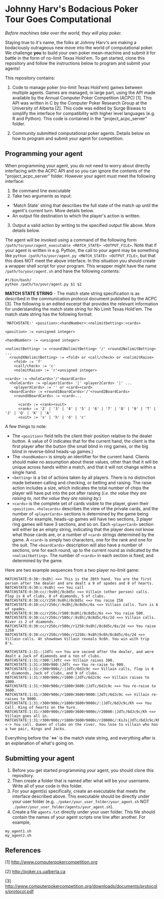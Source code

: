 # Johnny Harv's Bodacious Poker Tour Goes Computational
*Before machines take over the world, they will play poker.*

Staying true to it's name, the folks at Johnny Harv's are making a bodaciously outrageous new move into the world of computational poker. We challenge **you** to build your own poker mean-machine and submit it for battle in the form of no-limit Texas Hold'em. To get started, clone this repository and follow the instructions below to program and submit your agents!

This repository contains:

1. Code to manage poker (no-limit Texas Hold'em) games between multiple agents. Games are managed, in large part, using the API made available by the Annual Computer Poker Competition (ACPC) [1]. This API was written in C by the Computer Poker Research Group at the University of Alberta [2]. This code was edited by Surge Biswas to simplify the interface for compatibility with higher level languages (e.g. R and Python). This code is contained in the "project_acpc_server" folder. 

2. Community submitted computational poker agents. Details below on how to program and submit your agent for competition.

## Programming your agent

When programming your agent, you do not need to worry about directly interfacing with the ACPC API and so you can ignore the contents of the "project_acpc_server" folder. However your agent must meet the following interface:

1. Be command line executable
2. Take two arguments as input:
  - 'Match State' string that describes the full state of the match up until the agent's current turn. More details below.
  - An output file destination to which the player's action is written.
3. Output a valid action by writing to the specified output file above. More details below.

The agent will be invoked using a command of the following form `/path/to/your/agent_executable <MATCH_STATE> <OUTPUT_FILE>`. Note that if your agent is written in e.g. Python, the call to your agent may be something like `python /path/to/your/agent.py <MATCH_STATE> <OUTPUT_FILE>`, but that this does NOT meet the above interface. In this situation you should create a wrapper shell script for your program. This wrapper might have the name `/path/to/your/agent.sh` and have the following contents:

```
#!/bin/bash/
python /path/to/your/agent.py $1 $2
```

**MATCH STATE STRING** - The match state string specification is as described in the communication protocol document published by the ACPC [3]. The following is an edited excerpt that provides the relevant information for understanding the match state string for No Limit Texas Hold'em. The match state string has the following format:

```
'MATCHSTATE:' <position>:<handNumber>:<nolimitbetting>:<cards>

<position> := <unsigned integer>

<handNumber> := <unsigned integer>

<nolimitBetting> := <round1NolimitBetting> '/' <round2NolimitBetting> ...
  <roundXNolimitBetting> := <fold> or <call/check> or <nolimitRaise> 
    <fold> := 'f'
    <call/check> := 'c'
    <nolmitRaise> := 'r'<unsigned integer>

<cards> := <holeCards>'/'<boardCards>
  <holeCards> := <player1Cards> '|' <player2Cards> '|' ...
    <playerXCards> := '' or <card><card>
  <boardCards> := <round1BoardCards>'/'<round2BoardCards>
    <roundXBoardCards> := <card>...
    
      <card> := <rank><suit>
      <rank> := '2' | '3' | '4' | '5' | '6' | '7' | '8' | '9' | 'T' | 'J' | 'Q' | 'K' | 'A' 
      <suit> := 's' | 'h' | 'd' | 'c'
```
A few things to note:
- The `<position>` field tells the client their position relative to the dealer button. A value of 0 indicates that for the current hand, the client is the first player after the button (the small blind in ring games, or the big blind in reverse-blind heads-up games.)
- The `<handNumber>` is simply an identifier for the current hand. Clients should make no assumption about these values, other than that it will be unique across hands within a match, and that it will not change within a single hand.
- `<betting>` is a list of actions taken by all players. There is no distinction made between calling and checking, or betting and raising. The raise action includes a size, which indicates the total number of chips the player will have put into the pot after raising (*i.e. the value they are raising to, not the value they are raising by.*) 
- `<cards>` is the complete set of cards visible to the player, given their `<position>`. `<holecards>` describes the view of the private cards, and the number of `<playerCards>` sections is determined by the game being player. For example, heads-up games will have two sections, 3 player ring games will have 3 sections, and so on. Each `<playerCard>` section will either be an empty string, indicating that the player does not know what those cards are, or a number of `<card>` strings determined by the game. A `<card>` is simply two characters, one for the rank and one for the suit. The `<boardCards>` description will also have a number of sections, one for each round, up to the current round as indicated by the `<nolimitbetting>`. The number of `<cards>` in each section is fixed, and determined by the game. 

Here are two example sequences from a two player no-limit game:

```
MATCHSTATE:0:30::9s8h| <=> This is the 30th hand. You are the first person after the dealer and are dealt a 9 of spades and 8 of hearts.
MATCHSTATE:0:30:c:9s8h| <=> You call
MATCHSTATE:0:30:cc/:9s8h|/8c8d5c <=> Villain (other person) calls. Flop is 8 of clubs, 8 of diamonds, 5 of clubs.
MATCHSTATE:0:30:cc/r250:9s8h|/8c8d5c <=> You raise 250
MATCHSTATE:0:30:cc/r250c/:9s8h|/8c8d5c/6s <=> Villain calls. Turn is 6 of spades. 
MATCHSTATE:0:30:cc/r250c/r500:9s8h|/8c8d5c/6s <=> You raise 500. 
MATCHSTATE:0:30:cc/r250c/r500c/:9s8h|/8c8d5c/6s/2d <=> Villain calls. River is 2 of diamonds.
MATCHSTATE:0:30:cc/r250c/r500c/r1250:9s8h|/8c8d5c/6s/2d <=> You raise 1250
MATCHSTATE:0:30:cc/r250c/r500c/r1250c:9s8h|9c6h/8c8d5c/6s/2d <=> Villain calls. At showdown Villain reveals 9c6h. You win with trip 8's.

MATCHSTATE:1:31::|JdTc <=> You are second after the dealer, and were dealt a Jack of diamonds and a ten of clubs.
MATCHSTATE:1:31:r300:|JdTc <=> Villain raises 300.
MATCHSTATE:1:31:r300r900:|JdTc <=> You re-raise to 900.
MATCHSTATE:1:31:r300r900c/:|JdTc/6dJc9c <=> Villain calls, flop is 6 of diamonds, Jack of clubs, and 9 of clubs.
MATCHSTATE:1:31:r300r900c/r1800:|JdTc/6dJc9c <=> Villain raises to 1800. 
MATCHSTATE:1:31:r300r900c/r1800r3600:|JdTc/6dJc9c <=> You re-raise to 3600.
MATCHSTATE:1:31:r300r900c/r1800r3600r9000:|JdTc/6dJc9c <=> Villain re-raises to 9000.
MATCHSTATE:1:31:r300r900c/r1800r3600r9000c/:|JdTc/6dJc9c/Kh <=> You Call. King of hearts on the turn.
MATCHSTATE:1:31:r300r900c/r1800r3600r9000c/r20000:|JdTc/6dJc9c/Kh <=> Villain goes all in.
MATCHSTATE:1:31:r300r900c/r1800r3600r9000c/r20000c/:KsJs|JdTc/6dJc9c/Kh/Qc <-> You call. Queen of clubs on the river. You lose to villain who has a two pair, Kings and Jacks. 
```
Everything before the '<=>' is the match state string, and everything after is an explanation of what's going on.

## Submitting your agent

1. Before you get started programming your agent, you should clone this repository. 
2. Then create a folder that is named after what will be your username. Write all of your code in this folder. 
3. For your agent(s) specifically, create an executable that meets the interface described above. This executable should be directly under your user folder (e.g. `./poker/your_user_folder/your_agent.sh` NOT `./poker/your_user_folder/agents/your_agent.sh`).
4. Create a file `agents.txt` directly under your user folder. This file should contain the names of your agent scripts one line after another. For example,
```
my_agent1.sh
my_agent2.sh
```

## References
[1] http://www.computerpokercompetition.org

[2] http://poker.cs.ualberta.ca

[3] http://www.computerpokercompetition.org/downloads/documents/protocols/protocol.pdf





